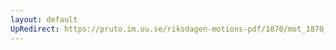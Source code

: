 ```yaml
---
layout: default
UpRedirect: https://pruto.im.uu.se/riksdagen-motions-pdf/1870/mot_1870__ak__112.pdf
---
```


